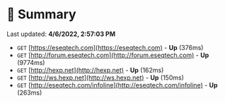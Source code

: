 # 📖 Summary
Last updated: **4/6/2022, 2:57:03 PM**

- `GET` [https://eseqtech.com](https://eseqtech.com) - **Up** (376ms)
- `GET` [http://forum.eseqtech.com](http://forum.eseqtech.com) - **Up** (9774ms)
- `GET` [http://hexp.net](http://hexp.net) - **Up** (162ms)
- `GET` [http://ws.hexp.net](http://ws.hexp.net) - **Up** (150ms)
- `GET` [http://eseqtech.com/infoline](http://eseqtech.com/infoline) - **Up** (263ms)
